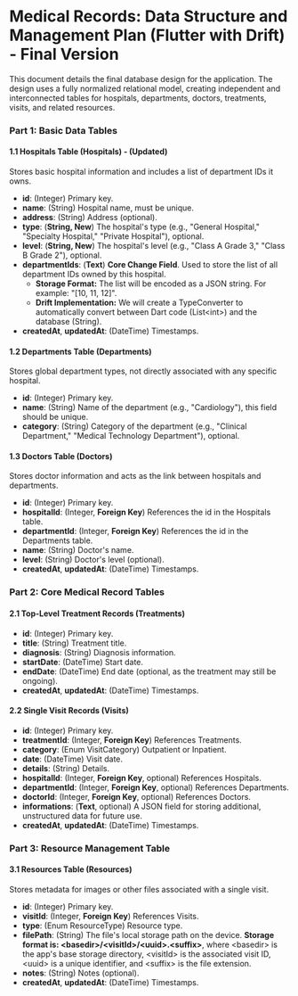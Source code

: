 # **Medical Records: Data Structure and Management Plan (Flutter with Drift) \- Final Version**

This document details the final database design for the application. The design uses a fully normalized relational model, creating independent and interconnected tables for hospitals, departments, doctors, treatments, visits, and related resources.

### **Part 1: Basic Data Tables**

#### **1.1 Hospitals Table (Hospitals) \- (Updated)**

Stores basic hospital information and includes a list of department IDs it owns.

* **id**: (Integer) Primary key.  
* **name**: (String) Hospital name, must be unique.  
* **address**: (String) Address (optional).  
* **type**: (**String, New**) The hospital's type (e.g., "General Hospital," "Specialty Hospital," "Private Hospital"), optional.  
* **level**: (**String, New**) The hospital's level (e.g., "Class A Grade 3," "Class B Grade 2"), optional.  
* **departmentIds**: (**Text**) **Core Change Field**. Used to store the list of all department IDs owned by this hospital.  
  * **Storage Format:** The list will be encoded as a JSON string. For example: "\[10, 11, 12\]".  
  * **Drift Implementation:** We will create a TypeConverter to automatically convert between Dart code (List\<int\>) and the database (String).  
* **createdAt**, **updatedAt**: (DateTime) Timestamps.

#### **1.2 Departments Table (Departments)**

Stores global department types, not directly associated with any specific hospital.

* **id**: (Integer) Primary key.  
* **name**: (String) Name of the department (e.g., "Cardiology"), this field should be unique.  
* **category**: (String) Category of the department (e.g., "Clinical Department," "Medical Technology Department"), optional.

#### **1.3 Doctors Table (Doctors)**

Stores doctor information and acts as the link between hospitals and departments.

* **id**: (Integer) Primary key.  
* **hospitalId**: (Integer, **Foreign Key**) References the id in the Hospitals table.  
* **departmentId**: (Integer, **Foreign Key**) References the id in the Departments table.  
* **name**: (String) Doctor's name.  
* **level**: (String) Doctor's level (optional).  
* **createdAt**, **updatedAt**: (DateTime) Timestamps.

### **Part 2: Core Medical Record Tables**

#### **2.1 Top-Level Treatment Records (Treatments)**

* **id**: (Integer) Primary key.  
* **title**: (String) Treatment title.  
* **diagnosis**: (String) Diagnosis information.  
* **startDate**: (DateTime) Start date.  
* **endDate**: (DateTime) End date (optional, as the treatment may still be ongoing).  
* **createdAt**, **updatedAt**: (DateTime) Timestamps.

#### **2.2 Single Visit Records (Visits)**

* **id**: (Integer) Primary key.  
* **treatmentId**: (Integer, **Foreign Key**) References Treatments.  
* **category**: (Enum VisitCategory) Outpatient or Inpatient.  
* **date**: (DateTime) Visit date.  
* **details**: (String) Details.  
* **hospitalId**: (Integer, **Foreign Key**, optional) References Hospitals.  
* **departmentId**: (Integer, **Foreign Key**, optional) References Departments.  
* **doctorId**: (Integer, **Foreign Key**, optional) References Doctors.  
* **informations**: (**Text**, optional) A JSON field for storing additional, unstructured data for future use.  
* **createdAt**, **updatedAt**: (DateTime) Timestamps.

### **Part 3: Resource Management Table**

#### **3.1 Resources Table (Resources)**

Stores metadata for images or other files associated with a single visit.

* **id**: (Integer) Primary key.  
* **visitId**: (Integer, **Foreign Key**) References Visits.  
* **type**: (Enum ResourceType) Resource type.  
* **filePath**: (String) The file's local storage path on the device. **Storage format is: \<basedir\>/\<visitId\>/\<uuid\>.\<suffix\>**, where \<basedir\> is the app's base storage directory, \<visitId\> is the associated visit ID, \<uuid\> is a unique identifier, and \<suffix\> is the file extension.  
* **notes**: (String) Notes (optional).  
* **createdAt**, **updatedAt**: (DateTime) Timestamps.